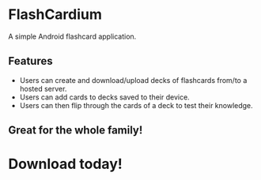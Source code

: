 FlashCardium
============

A simple Android flashcard application.

Features
--------

* Users can create and download/upload decks of flashcards from/to a hosted server.
* Users can add cards to decks saved to their device.
* Users can then flip through the cards of a deck to test their knowledge.
    
## Great for the whole family! ##
# Download today! #
